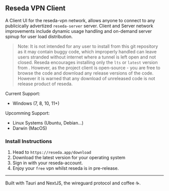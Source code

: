 ## Reseda VPN Client
A Client UI for the reseda-vpn network, allows anyone to connect to any publicically advertized `reseda-server` server. 
Client and Server network improvements include dynamic usage handling and on-demand server spinup for user load distribution.

> Note: It is not intended for any user to install from this git repository as it may contain buggy code, which improperly handled can leave users stranded without internet where a tunnel is left open and not closed. Reseda encourages installing only the `lts` or `latest` version from . However, as the project client is open-source - you are free to browse the code and download any release versions of the code. However it is warned that any download of unreleased code is not release product of reseda.

Current Support:
 - Windows (7, 8, 10, 11+)

Upcomming Support:
 - Linux Systems (Ubuntu, Debian...)
 - Darwin (MacOS)

### Install Instructions
1. Head to `https://reseda.app/download`
2. Download the latest version for your operating system
3. Sign in with your reseda-account. 
4. Enjoy your `free` vpn whilst reseda is in pre-release.

-------

Built with Tauri and NextJS, the wireguard protocol and coffee ☕. 
